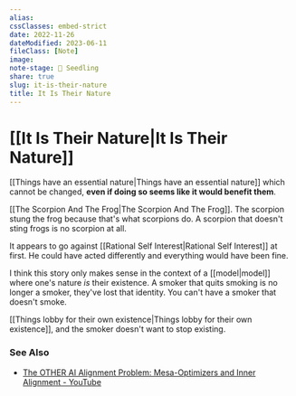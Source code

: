 ```yaml
---
alias: 
cssClasses: embed-strict
date: 2022-11-26
dateModified: 2023-06-11
fileClass: [Note]
image: 
note-stage: 🌱 Seedling
share: true
slug: it-is-their-nature
title: It Is Their Nature
---
```


# [[It Is Their Nature|It Is Their Nature]]

[[Things have an essential nature|Things have an essential nature]] which cannot be changed, **even if doing so seems like it would benefit them**.

[[The Scorpion And The Frog|The Scorpion And The Frog]]. The scorpion stung the frog because that's what scorpions do. A scorpion that doesn't sting frogs is no scorpion at all. 


It appears to go against [[Rational Self Interest|Rational Self Interest]] at first. He could have acted differently and everything would have been fine.

I think this story only makes sense in the context of a [[model|model]] where one's nature _is_ their existence. A smoker that quits smoking is no longer a smoker, they've lost that identity. You can't have a smoker that doesn't smoke. 

[[Things lobby for their own existence|Things lobby for their own existence]], and the smoker doesn't want to stop existing.


### See Also

- [The OTHER AI Alignment Problem: Mesa-Optimizers and Inner Alignment - YouTube](https://www.youtube.com/watch?v=bJLcIBixGj8)
